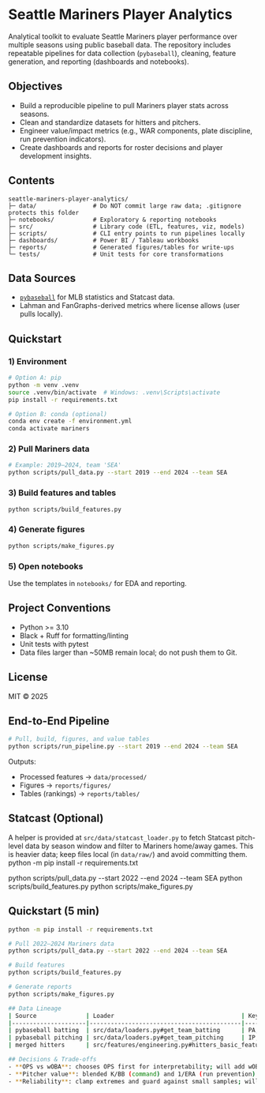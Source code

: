 # Seattle Mariners Player Analytics

Analytical toolkit to evaluate Seattle Mariners player performance over multiple seasons using public baseball data.
The repository includes repeatable pipelines for data collection (`pybaseball`), cleaning, feature generation, and
reporting (dashboards and notebooks).

## Objectives
- Build a reproducible pipeline to pull Mariners player stats across seasons.
- Clean and standardize datasets for hitters and pitchers.
- Engineer value/impact metrics (e.g., WAR components, plate discipline, run prevention indicators).
- Create dashboards and reports for roster decisions and player development insights.

## Contents
```
seattle-mariners-player-analytics/
├─ data/                # Do NOT commit large raw data; .gitignore protects this folder
├─ notebooks/           # Exploratory & reporting notebooks
├─ src/                 # Library code (ETL, features, viz, models)
├─ scripts/             # CLI entry points to run pipelines locally
├─ dashboards/          # Power BI / Tableau workbooks
├─ reports/             # Generated figures/tables for write-ups
└─ tests/               # Unit tests for core transformations
```

## Data Sources
- [`pybaseball`](https://github.com/jldbc/pybaseball) for MLB statistics and Statcast data.
- Lahman and FanGraphs-derived metrics where license allows (user pulls locally).

## Quickstart

### 1) Environment
```bash
# Option A: pip
python -m venv .venv
source .venv/bin/activate  # Windows: .venv\Scripts\activate
pip install -r requirements.txt

# Option B: conda (optional)
conda env create -f environment.yml
conda activate mariners
```

### 2) Pull Mariners data
```bash
# Example: 2019–2024, team 'SEA'
python scripts/pull_data.py --start 2019 --end 2024 --team SEA
```

### 3) Build features and tables
```bash
python scripts/build_features.py
```

### 4) Generate figures
```bash
python scripts/make_figures.py
```

### 5) Open notebooks
Use the templates in `notebooks/` for EDA and reporting.

## Project Conventions
- Python >= 3.10
- Black + Ruff for formatting/linting
- Unit tests with pytest
- Data files larger than ~50MB remain local; do not push them to Git.

## License
MIT © 2025


## End-to-End Pipeline

```bash
# Pull, build, figures, and value tables
python scripts/run_pipeline.py --start 2019 --end 2024 --team SEA
```

Outputs:
- Processed features → `data/processed/`
- Figures → `reports/figures/`
- Tables (rankings) → `reports/tables/`

## Statcast (Optional)

A helper is provided at `src/data/statcast_loader.py` to fetch Statcast pitch-level data by season window and filter to Mariners home/away games. This is heavier data; keep files local (in `data/raw/`) and avoid committing them.
python -m pip install -r requirements.txt

python scripts/pull_data.py --start 2022 --end 2024 --team SEA
python scripts/build_features.py
python scripts/make_figures.py

## Quickstart (5 min)
```bash
python -m pip install -r requirements.txt

# Pull 2022–2024 Mariners data
python scripts/pull_data.py --start 2022 --end 2024 --team SEA

# Build features
python scripts/build_features.py

# Generate reports
python scripts/make_figures.py

## Data Lineage
| Source              | Loader                                    | Key fields                       | Transformations                   | Output                                   |
|---------------------|-------------------------------------------|----------------------------------|-----------------------------------|------------------------------------------|
| pybaseball batting  | src/data/loaders.py#get_team_batting      | PA, H, 2B, 3B, HR, BB, SO, SF    | type cleanup, ID harmonization    | data/interim/team_batting_*.csv          |
| pybaseball pitching | src/data/loaders.py#get_team_pitching     | IP, ER, SO, BB                   | IP parsing, ERA_calc              | data/interim/team_pitching_*.csv         |
| merged hitters      | src/features/engineering.py#hitters_basic_features | AVG, SLG, OBP, OPS               | NA-safe division, singles calc    | data/processed/hitter_features.csv       |

## Decisions & Trade-offs
- **OPS vs wOBA**: chooses OPS first for interpretability; will add wOBA once weights are validated.  
- **Pitcher value**: blended K/BB (command) and 1/ERA (run prevention) at 50/50 to avoid single-metric dominance.  
- **Reliability**: clamp extremes and guard against small samples; will add IP/PA-based weights in v0.2.
